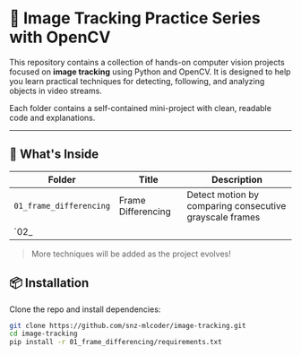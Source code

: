 # 🎯 Image Tracking Practice Series with OpenCV

This repository contains a collection of hands-on computer vision projects focused on **image tracking** using Python and OpenCV. It is designed to help you learn practical techniques for detecting, following, and analyzing objects in video streams.

Each folder contains a self-contained mini-project with clean, readable code and explanations.

---

## 🚀 What's Inside

| Folder | Title | Description |
|--------|-------|-------------|
| `01_frame_differencing` | Frame Differencing | Detect motion by comparing consecutive grayscale frames |
| `02_
> More techniques will be added as the project evolves!


## 📦 Installation

Clone the repo and install dependencies:

```bash
git clone https://github.com/snz-mlcoder/image-tracking.git
cd image-tracking
pip install -r 01_frame_differencing/requirements.txt
